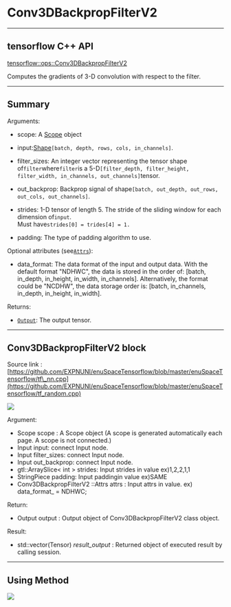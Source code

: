 # Conv3DBackpropFilterV2

---

## tensorflow C++ API

[tensorflow::ops::Conv3DBackpropFilterV2](https://www.tensorflow.org/api_docs/cc/class/tensorflow/ops/conv3-d-backprop-filter-v2)

Computes the gradients of 3-D convolution with respect to the filter.

---

## Summary

Arguments:

* scope: A [Scope](https://www.tensorflow.org/api_docs/cc/class/tensorflow/scope.html#classtensorflow_1_1_scope)  object
* input:[Shape](https://www.tensorflow.org/api_docs/cc/class/tensorflow/ops/shape.html#classtensorflow_1_1ops_1_1_shape)`[batch, depth, rows, cols, in_channels]`.
* filter\_sizes: An integer vector representing the tensor shape of`filter`where`filter`is a 5-D`[filter_depth, filter_height, filter_width, in_channels, out_channels]`tensor.
* out\_backprop: Backprop signal of shape`[batch, out_depth, out_rows, out_cols, out_channels]`.
* strides: 1-D tensor of length 5. The stride of the sliding window for each dimension of`input`.  
  Must have`strides[0] = trides[4] = 1.`

* padding: The type of padding algorithm to use.

Optional attributes \(see[`Attrs`](https://www.tensorflow.org/api_docs/cc/struct/tensorflow/ops/conv3-d-backprop-filter-v2/attrs.html#structtensorflow_1_1ops_1_1_conv3_d_backprop_filter_v2_1_1_attrs)\):

* data\_format: The data format of the input and output data. With the default format "NDHWC", the data is stored in the order of: \[batch, in\_depth, in\_height, in\_width, in\_channels\]. Alternatively, the format could be "NCDHW", the data storage order is: \[batch, in\_channels, in\_depth, in\_height, in\_width\].

Returns:

* [`Output`](https://www.tensorflow.org/api_docs/cc/class/tensorflow/output.html#classtensorflow_1_1_output): The output tensor.

---

## Conv3DBackpropFilterV2 block

Source link : [https://github.com/EXPNUNI/enuSpaceTensorflow/blob/master/enuSpaceTensorflow/tf\_nn.cpp](https://github.com/EXPNUNI/enuSpaceTensorflow/blob/master/enuSpaceTensorflow/tf_random.cpp)

![](/nn-ops/Conv3DBackpropFilterV21.jpg)

Argument:

* Scope scope : A Scope object \(A scope is generated automatically each page. A scope is not connected.\)
* Input input: connect  Input node.
* Input filter\_sizes: connect  Input node.
* Input out\_backprop: connect  Input node.
* gtl::ArraySlice&lt; int &gt; strides: Input strides in value ex\)1,2,2,1,1
* StringPiece padding: Input paddingin value ex\)SAME
* Conv3DBackpropFilterV2 ::Attrs attrs : Input attrs in value. ex\) data\_format\_ = NDHWC;

Return:

* Output output : Output object of Conv3DBackpropFilterV2 class object.

Result:

* std::vector\(Tensor\) _result\_output_ : Returned object of executed result by calling session.

---

## Using Method

![](/nn-ops/Conv3DBackpropFilterV22.jpg)

